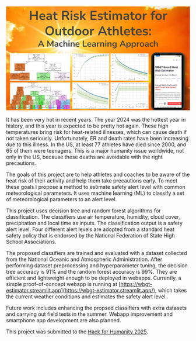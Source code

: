 <!--
## WBGT-based Heat Risk Estimation for Outdoor Athletes: A Machine Learning Approach
-->

<p align="center">
  <img src="images/logo.jpg" width="750" />
</p>

It has been very hot in recent years. The year 2024 was the hottest year in history, and this year is expected to be pretty hot again. These high temperatures bring risk for heat-related illnesses, which can cause death if not taken seriously. Unfortunately, ER and death rates have been increasing due to this illness. In the US, at least 77 athletes have died since 2000, and 65 of them were teenagers. This is a major humanity issue worldwide, not only in the US, because these deaths are avoidable with the right precautions. 

The goals of this project are to help athletes and coaches to be aware of the heat risk of their activity and help them take precautions early. To meet these goals I propose a method to estimate safety alert level with common meteorological parameters. It uses machine learning (ML) to classify a set of meteorological parameters to an alert level.

This project uses decision tree and random forest algorithms for classification. The classifiers use air temperature, humidity, cloud cover, precipitation and local time as inputs. The classification output is a safety alert level. Four different alert levels are adopted from a standard heat safety policy that is endorsed by the National Federation of State High School Associations.

The proposed classifiers are trained and evaluated with a dataset collected from the National Oceanic and Atmospheric Administration. After performing dataset preprocessing and hyperparameter tuning, the decision tree accuracy is 91% and the random forest accuracy is 99%. They are efficient and lightweight enough to be deployed in webapps. Currently, a simple proof-of-concept webapp is running at [https://wbgt-estimator.streamlit.app](https://wbgt-estimator.streamlit.app/), which takes the current weather conditions and estimates the safety alert level.  

Future work includes enhancing the propsed classifiers with extra datasets and carrying out field tests in the summer. Webapp improvement and smartphone app development are also planned. 

This project was submitted to the [Hack for Humanity 2025](https://hack-for-humanity-25.devpost.com/). 

